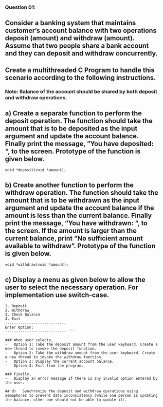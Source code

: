 ### Question 01:

## Consider a banking system that maintains customer’s account balance with two operations deposit (amount) and withdraw (amount). Assume that two people share a bank account and they can deposit and withdraw concurrently. 

## Create a multithreaded C Program to handle this scenario according to the following instructions. 

### Note: Balance of the account should be shared by both deposit and withdraw operations. 

## a)	Create a separate function to perform the deposit operation. The function should take the amount that is to be deposited as the input argument and update the account balance. Finally print the message, “You have deposited: <amount> “, to the screen. Prototype of the function is given below. 

`void *deposit(void *amount);`
	
## b)	Create another function to perform the withdraw operation. The function should take the amount that is to be withdrawn as the input argument and update the account balance if the amount is less than the current balance. Finally print the message, “You have withdrawn: <amount> “, to the screen. If the amount is larger than the current balance, print “No sufficient amount available to withdraw”. Prototype of the function is given below. 

`void *withdraw(void *amount);`

## c)	Display a menu as given below to allow the user to select the necessary operation. For implementation use switch-case. 

``` ---- Banking System ---- 
1. Deposit 
2. Withdraw 
3. Check Balance 
4. Exit 
---------------------------- 
Enter Option: 
---------------------------- ```

### When user selects, 
-	Option 1: Take the deposit amount from the user keyboard. Create a new thread to invoke the deposit function. 
-	Option 2: Take the withdraw amount from the user keyboard. Create a new thread to invoke the withdraw function. 
-	Option 3: Display the current account balance. 
-	Option 4: Exit from the program. 

### Finally, 
-	Display an error message if there is any invalid option entered by the user. 

## d)	Synchronize the deposit and withdraw operations using semaphores to prevent data inconsistency (while one person is updating the balance, other one should not be able to update it). 
